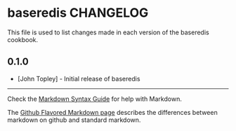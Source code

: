 baseredis CHANGELOG
===================

This file is used to list changes made in each version of the baseredis cookbook.

0.1.0
-----
- [John Topley] - Initial release of baseredis

- - -
Check the [Markdown Syntax Guide](http://daringfireball.net/projects/markdown/syntax) for help with Markdown.

The [Github Flavored Markdown page](http://github.github.com/github-flavored-markdown/) describes the differences between markdown on github and standard markdown.
